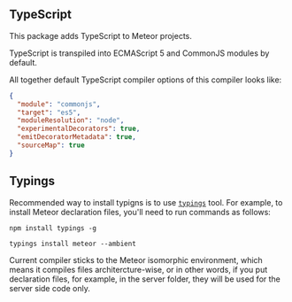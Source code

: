 ## TypeScript

This package adds TypeScript to Meteor projects.

TypeScript is transpiled into ECMAScript 5 and CommonJS modules by default.

All together default TypeScript compiler options of this compiler looks like:
````json
{
  "module": "commonjs",
  "target": "es5",
  "moduleResolution": "node",
  "experimentalDecorators": true,
  "emitDecoratorMetadata": true,
  "sourceMap": true
}
````

## Typings

Recommended way to install typigns is to use [`typings`](https://github.com/typings/typings) tool.
For example, to install Meteor declaration files, you'll need to run commands as follows:
````
npm install typings -g

typings install meteor --ambient
````

Current compiler sticks to the Meteor isomorphic environment, which means it compiles files architercture-wise, or in other words,
if you put declaration files, for example, in the server folder, they will be used for the server side code only.
